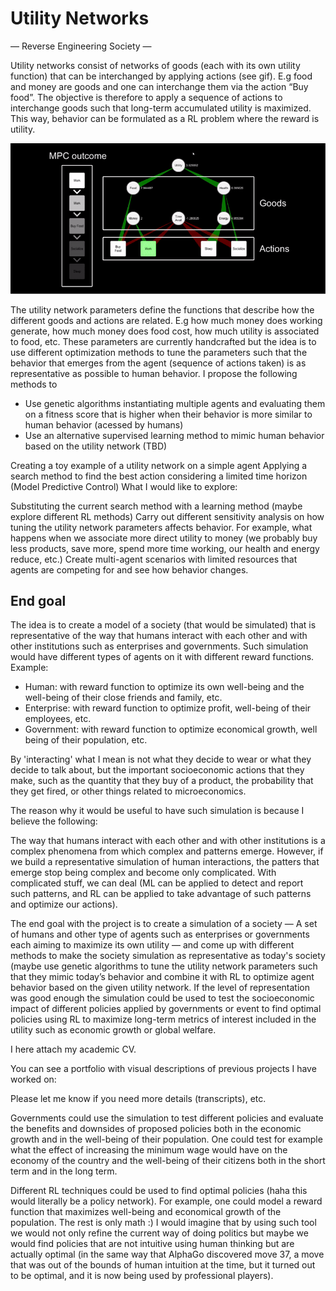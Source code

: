 # Utility Networks
—  Reverse Engineering Society — 



Utility networks consist of networks of goods (each with its own utility function) that can be interchanged by applying actions (see gif). E.g food and money are goods and one can interchange them via the action “Buy food”. The objective is therefore to apply a sequence of actions to interchange goods such that long-term accumulated utility is maximized. This way, behavior can be formulated as a RL problem where the reward is utility.

![](utility_network.gif)

The utility network parameters define the functions that describe how the different goods and actions are related. E.g how much money does working generate, how much money does food cost, how much utility is associated to food, etc. These parameters are currently handcrafted but the idea is to use different optimization methods to tune the parameters such that the behavior that emerges from the agent (sequence of actions taken) is as representative as possible to human behavior. I propose the following methods to 
- Use genetic algorithms instantiating multiple agents and evaluating them on a fitness score that is higher when their behavior is more similar to human behavior (acessed by humans)
- Use an alternative supervised learning method to mimic human behavior based on the utility network (TBD)



Creating a toy example of a utility network on a simple agent 
Applying a search method to find the best action considering a limited time horizon (Model Predictive Control)
What I would like to explore:

Substituting the current search method with a learning method (maybe explore different RL methods)
Carry out different sensitivity analysis on how tuning the utility network parameters affects behavior. For example, what happens when we associate more direct utility to money (we probably buy less products, save more, spend more time working, our health and energy reduce, etc.)
Create multi-agent scenarios with limited resources that agents are competing for and see how behavior changes.



## End goal

The idea is to create a model of a society  (that would be simulated) that is representative of the way that humans interact with each other and with other institutions such as enterprises and governments. Such simulation would have different types of agents on it with different reward functions. Example:

- Human: with reward function to optimize its own well-being and the well-being of their close friends and family, etc.
- Enterprise: with reward function to optimize profit, well-being of their employees, etc.
- Government: with reward function to optimize economical growth, well being of their population, etc.

By 'interacting' what I mean is not what they decide to wear or what they decide to talk about, but the important socioeconomic actions that they make, such as the quantity that they buy of a product, the probability that they get fired, or other things related to microeconomics.


The reason why it would be useful to have such simulation is because I believe the following: 

The way that humans interact with each other and with other institutions is a complex phenomena from which complex and patterns emerge. However, if we build a representative simulation of human interactions, the patters that emerge stop being complex and become only complicated. With complicated stuff, we can deal (ML can be applied to detect and report such patterns, and RL can be applied to take advantage of such patterns and optimize our actions).

The end goal with the project is to create a simulation of a society — A  set of humans and other type of agents such as enterprises or governments each aiming to maximize its own utility — and come up with different methods to make the society simulation as representative as today's society (maybe use genetic algorithms to tune the utility network parameters such that they mimic today’s behavior and combine it with RL to optimize agent behavior based on the given utility network. If the level of representation was good enough the simulation could be used to test the socioeconomic impact of different policies applied by governments or event to find optimal policies using RL to maximize long-term metrics of interest included in the utility such as economic growth or global welfare.

I here attach my academic CV.

You can see a portfolio with visual descriptions of previous projects I have worked on:

 Please let me know if you need more details (transcripts), etc.



Governments could use the simulation to test different policies and evaluate the benefits and downsides of proposed policies both in the economic growth and in the well-being of their population. One could test for example what the effect of increasing the minimum wage would have on the economy of the country and the well-being of their citizens both in the short term and in the long term.

Different RL techniques could be used to find optimal policies (haha this would literally be a policy network). For example, one could model a reward function that maximizes well-being and economical growth of the population. The rest is only math :) I would imagine that by using such tool we would not only refine the current way of doing politics but maybe we would find policies that are not intuitive using human thinking but are actually optimal (in the same way that AlphaGo discovered move 37, a move that was out of the bounds of human intuition at the time, but it turned out to be optimal, and it is now being used by professional players).
